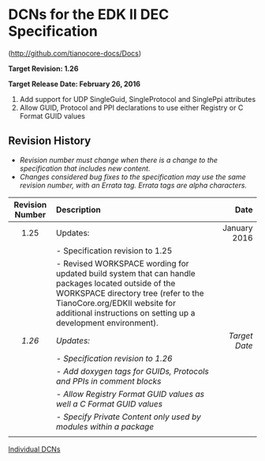# DCNs for the EDK II DEC Specification

(http://github.com/tianocore-docs/Docs)

**Target Revision: 1.26**

**Target Release Date: February 26, 2016**

1. Add support for UDP SingleGuid, SingleProtocol and SinglePpi attributes
2. Allow GUID, Protocol and PPI declarations to use either Registry or C Format GUID values


## Revision History

- *Revision number must change when there is a change to the specification that includes new content.*
- *Changes considered bug fixes to the specification may use the same revision number, with an Errata tag. Errata tags are alpha characters.*


| Revision Number  | Description  | Date   |
| :--: | :--- | ---: |
| 1.25 | Updates:  | January 2016 |
|   | - Specification revision to 1.25 | |
|   | - Revised WORKSPACE wording for updated build system that can handle packages located outside of the WORKSPACE directory tree (refer to the TianoCore.org/EDKII website for additional instructions on setting up a development environment). |  |
| *1.26* | *Updates:* | *Target Date* |
|   | *- Specification revision to 1.26* | |
|   | *- Add doxygen tags for GUIDs, Protocols and PPIs in comment blocks* |  |
|   | *- Allow Registry Format GUID values as well a C Format GUID values*  |   |
|   | *- Specify Private Content only used by modules within a package* |    |
|   |   |   |


[Individual DCNs](SUMMARY.md)


